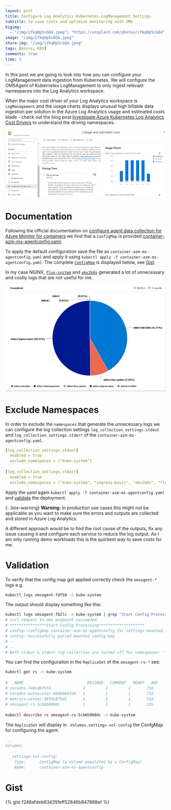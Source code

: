```yaml
---
layout: post
title: Configure Log Analytics Kubernetes LogManagement Settings 
subtitle: to save costs and optimize monitoring with OMS
bigimg:
  - "/img/iYkqHp5cGQ4.jpeg": "https://unsplash.com/photos/iYkqHp5cGQ4"
image: "/img/iYkqHp5cGQ4.jpeg"
share-img: "/img/iYkqHp5cGQ4.jpeg"
tags: [Azure, K8S]
comments: true
time: 5
---
```


In this post we are going to look into how you can configure your LogManagement data ingestion from Kubernetes.
We will configure the OMSAgent of Kubernetes LogManagement to only ingest relevant namespaces into the Log Analytics workspace.

When the major cost driver of your Log Analytics workspace is `LogManagement` and the usage charts displays unusual high billable data ingestion per solution in the Azure Log Analytics usage and estimated costs blade - check out the blog post [Investigate Azure Kubernetes Log Analytics Cost Drivers](/2020-07-07-K8S-Azure-Log-Analytics-Cost/) to understand the driving namespaces.

[![Azure Log Analytics Usage and estimated costs 80%](../img/posts/2020-07-07-K8S-Azure-Log-Analytics-Cost/01_usageAndCost.jpg)](/2020-07-07-K8S-Azure-Log-Analytics-Cost/)

# Documentation

Following the official documentation on [configure agent data collection for Azure Monitor for containers](https://docs.microsoft.com/en-us/azure/azure-monitor/insights/container-insights-agent-config) we find that a `ConfigMap` is provided [container-azm-ms-agentconfig.yaml](https://raw.githubusercontent.com/microsoft/Docker-Provider/ci_prod/kubernetes/container-azm-ms-agentconfig.yaml).

To apply the default configuration save the file as `container-azm-ms-agentconfig.yaml` and apply it using `kubectl apply -f container-azm-ms-agentconfig.yaml`. The complete [`ConfigMap`](#gist) is displayed below, see [Gist](#gist).

In my case NGINX, [`flux-system`](https://toolkit.fluxcd.io/) and [`akv2k8s`](https://akv2k8s.io/) generated a lot of unnecessary and costly logs that are not useful for me.

![Pie Chart Logs](/img/posts/2021-01-31-Configure-Log-Analytics-Kubernetes-LogManagement-Settings-To-Save-Cost/pie-chart-logs.jpg)

# Exclude Namespaces

In order to exclude the `namespaces` that generate the unnecessary logs we can configure the log collection settings `log_collection_settings.stdout` and `log_collection_settings.stderr` of the `container-azm-ms-agentconfig.yaml`.

```yaml
[log_collection_settings.stdout]
  enabled = true
  exclude_namespaces = ["kube-system"]

[log_collection_settings.stderr]
  enabled = true
  exclude_namespaces = ["kube-system", "ingress-basic", "akv2k8s", "flux-system"]
```

Apply the yaml again `kubectl apply -f container-azm-ms-agentconfig.yaml` and [validate](#validation) the deployment.

{: .box-warning}
**Warning:** In production use cases this might not be applicable as you want to make sure the errors and outputs are collected and stored in Azure Log Analytics.

A different approach would be to find the root cause of the outputs, fix any issue causing it and configure each service to reduce the log output.
As I am only running demo workloads this is the quickest way to save costs for me.

# Validation

To verify that the config map got applied correctly check the `omsagent-*` logs e.g.

```sh
kubectl logs omsagent-fdf58 -n kube-system
```

The output should display something like this:

```sh
kubectl logs omsagent-fb2lc -n kube-system | grep "Start Config Processing" -A 2 -B 2
# curl request to oms endpoint succeeded.
# ****************Start Config Processing********************
# config::configmap container-azm-ms-agentconfig for settings mounted, parsing values
# config::Successfully parsed mounted config map
# --
# --
# Both stdout & stderr log collection are turned off for namespaces: '*.csv2,*_kube-system_*.log'
```

You can find the configuraiton in the `ReplicaSet` of the `omsagent-rs-*` see:

```sh
kubectl get rs -n kube-system

#   NAME                            DESIRED   CURRENT   READY   AGE
# coredns-748cdb7bf4              2         2         2       73d
# coredns-autoscaler-868b684fd4   1         1         1       73d
# metrics-server-58fdc875d5       1         1         1       73d
# omsagent-rs-5cb6b998dc          1         1         1       13h

kubectl describe rs omsagent-rs-5cb6b998dc -n kube-system
```

The `ReplicaSet` will display in `.Volumes.settings-vol-config` the ConfgMap for configuring the agent.

```yaml
...
Volumes:
  ...
   settings-vol-config:
    Type:      ConfigMap (a volume populated by a ConfigMap)
    Name:      container-azm-ms-agentconfig
```

# Gist

{% gist f246afdeb63435feff52846b847868ef %}

